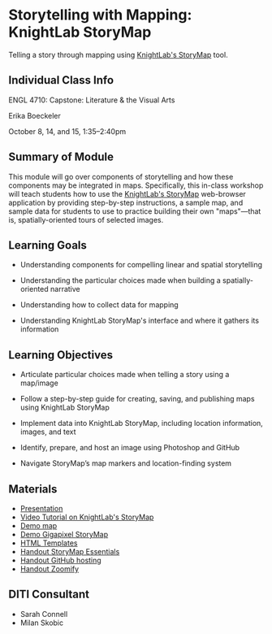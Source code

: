 <h1>Storytelling with Mapping: KnightLab StoryMap</h1>

Telling a story through mapping using [KnightLab's StoryMap](http://storymap.knightlab.com/) tool.

<h2>Individual Class Info</h2>

ENGL 4710: Capstone: Literature & the Visual Arts

Erika Boeckeler

October 8, 14, and 15, 1:35–2:40pm

<h2>Summary of Module</h2>

This module will go over components of storytelling and how these components may be integrated in maps. Specifically, this in-class workshop will teach students how to use the [KnightLab's StoryMap](http://storymap.knightlab.com/) web-browser application by providing step-by-step instructions, a sample map, and sample data for students to use to practice building their own "maps"—that is, spatially-oriented tours of selected images.

<h2>Learning Goals</h2>

* Understanding components for compelling linear and spatial storytelling

* Understanding the particular choices made when building a spatially-oriented narrative

* Understanding how to collect data for mapping

* Understanding KnightLab StoryMap's interface and where it gathers its information

<h2>Learning Objectives</h2>

* Articulate particular choices made when telling a story using a map/image

* Follow a step-by-step guide for creating, saving, and publishing maps using KnightLab StoryMap

* Implement data into KnightLab StoryMap, including location information, images, and text
* Identify, prepare, and host an image using Photoshop and GitHub
* Navigate StoryMap’s map markers and location-finding system

<h2>Materials</h2>

* [Presentation](https://github.com/NULabNortheastern/digitalassignmentshowcase/blob/master/mapping/capstone-fall2020-boeckeler/Slides.pdf)
* [Video Tutorial on KnightLab's StoryMap](https://www.youtube.com/watch?v=X33ud7RYZFg&feature=youtu.be)
* [Demo map](https://uploads.knightlab.com/storymapjs/f56b67af620a9d6f7705bfd2a2e5f61b/demo-history-of-boston/index.html)
* [Demo Gigapixel StoryMap](https://uploads.knightlab.com/storymapjs/f00762a106ee8b1b153d6ad2d4f1a2aa/theodorastvitale/index.html)
* [HTML Templates](https://github.com/NULabNortheastern/digitalassignmentshowcase/blob/master/mapping/capstone-fall2020-boeckeler/HTML_Templates.txt)
* [Handout StoryMap Essentials](https://github.com/NULabNortheastern/digitalassignmentshowcase/blob/master/mapping/capstone-fall2020-boeckeler/Handout%20StoryMap%20Essentials.pdf)
* [Handout GitHub hosting](https://github.com/NULabNortheastern/digitalassignmentshowcase/blob/master/mapping/capstone-fall2020-boeckeler/Handout%20GitHub%20hosting.pdf)
* [Handout Zoomify](https://github.com/NULabNortheastern/digitalassignmentshowcase/blob/master/mapping/capstone-fall2020-boeckeler/Handout%20Zoomify.pdf)


<h2>DITI Consultant</h2>

* Sarah Connell
* Milan Skobic
